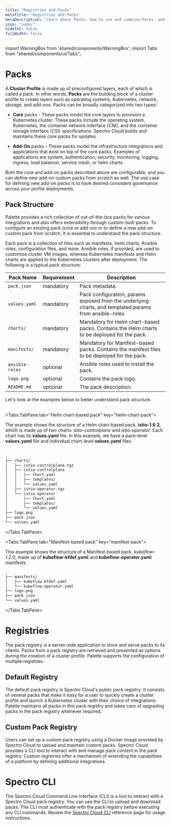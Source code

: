 ```yaml
---
title: "Registries and Packs"
metaTitle: "Registries and Packs"
metaDescription: "Learn about Packs, how to use and combine Packs, and how to create your Pack ."
icon: "nodes"
hideToC: false
fullWidth: false
---
```


import WarningBox from 'shared/components/WarningBox';
import Tabs from "shared/components/ui/Tabs";

# Packs


A **Cluster Profile** is made up of preconfigured layers, each of which is called a pack.  In other words, **Packs** are the building block of a cluster profile to create layers such as operating systems, Kubernetes, network, storage, and add-ons. Packs can be broadly categorized into two types:

- **Core** packs - These packs model the core layers to provision a Kubernetes cluster. These packs include the operating system, Kubernetes, the container network interface (CNI), and the container storage interface (CSI) specifications.  Spectro Cloud builds and maintains these core packs for updates. 


- **Add-On** packs - These packs model the infrastructure integrations and applications that exist on top of the core packs. Examples of applications are system, authentication, security, monitoring, logging, ingress, load balancer, service mesh, or helm charts. 

Both the core and add-on packs described above are configurable, and you can define new add-on custom packs from scratch as well. The use case for defining new add-on packs is to have desired consistent governance across your profile deployments. 
  

## Pack Structure

Palette provides a rich collection of out-of-the-box packs for various integrations and also offers extensibility through custom-built packs. To configure an existing pack (core or add-on) or to define a new add-on custom pack from scratch, it is essential to understand the pack structure. 

Each pack is a collection of files such as manifests, helm charts, Ansible roles, configuration files, and more. Ansible roles, if provided, are used to customize cluster VM images, whereas Kubernetes manifests and Helm charts are applied to the Kubernetes clusters after deployment. The following is a typical pack structure:


| **Pack Name** |**Requirement** | **Description** |
|-|-|-|
| `pack.json` | mandatory| Pack metadata.|
| `values.yaml`| mandatory| Pack configuration, params exposed from the underlying charts, and templated params from ansible-roles|
| `charts/`| mandatory| Mandatory for Helm chart-based packs. Contains the Helm charts to be deployed for the pack. |
| `manifests/`| mandatory| Mandatory for Manifest-based packs. Contains the manifest files to be deployed for the pack.
| `ansible-roles`| optional| Ansible roles used to install the pack.|
| `logo.png`| optional| Contains the pack logo. |
| `README.md`|optional| The pack description. |


Let's look at the examples below to better understand pack structure. <br/> <br/> 



<Tabs>

<Tabs.TabPane tab="Helm chart-based pack" key="helm-chart-pack">

The example shows the structure of a Helm chart-based pack, **istio-1.6.2**, which is made up of two charts: *istio-controlplane* and *istio-operator*.  Each chart has its **values.yaml** file. In this example, we have a pack-level **values.yaml** file and individual chart-level **values.yaml** files.  <br/> <br/> 

```bash
.
├── charts/
│   ├── istio-controlplane.tgz
│   ├── istio-controlplane
│   │   ├── Chart.yaml
│   │   ├── templates/
│   │   └── values.yaml
│   ├── istio-operator.tgz
│   └── istio-operator
│       ├── Chart.yaml
│       ├── templates/
│       └── values.yaml
├── logo.png
├── pack.json
└── values.yaml
```

</Tabs.TabPane>

<Tabs.TabPane tab="Manifest-based pack" key="manifest-pack">

This example shows the structure of a Manifest-based pack, *kubeflow-1.2.0*, made up of **kubeflow-kfdef.yaml** and **kubeflow-operator.yaml** manifests.

```bash
.
├── manifests/
│   ├── kubeflow-kfdef.yaml
│   └── kubeflow-operator.yaml
├── logo.png    
├── pack.json
└── values.yaml
```  

</Tabs.TabPane>

</Tabs>

# Registries


The pack registry is a server-side application to store and serve packs to its clients. Packs from a pack registry are retrieved and presented as options during the creation of a cluster profile. Palette supports the configuration of multiple registries.

## Default Registry

The default pack registry is Spectro Cloud's public pack registry. It consists of several packs that make it easy for a user to quickly create a cluster profile and launch a Kubernetes cluster with their choice of integrations. Palette maintains all packs in this pack registry and takes care of upgrading packs in the pack registry whenever required.

## Custom Pack Registry

Users can set up a custom pack registry using a Docker image provided by Spectro Cloud to upload and maintain custom packs. Spectro Cloud provides a CLI tool to interact with and manage pack content in the pack registry. Custom registries offer a mechanism of extending the capabilities of a platform by defining additional integrations.

# Spectro CLI

The Spectro Cloud Command Line Interface (CLI) is a tool to interact with a Spectro Cloud pack registry. You can use the CLI to upload and download packs. The CLI must authenticate with the pack registry before executing any CLI commands. Review the  [Spectro Cloud CLI](/registries-and-packs/spectro-cli-reference) reference page for usage instructions.

<br />

